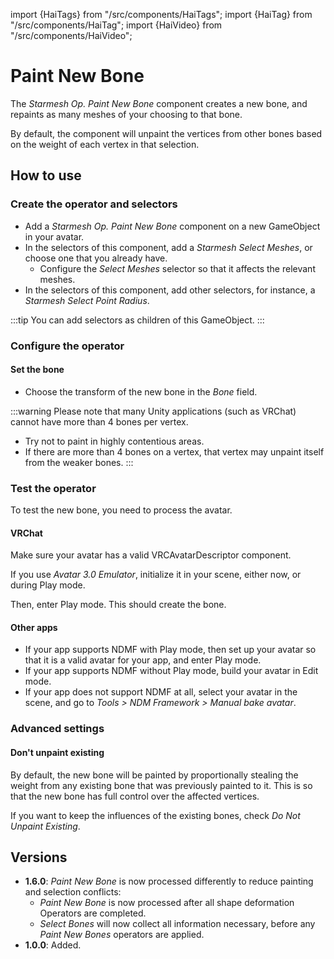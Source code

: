 ﻿import {HaiTags} from "/src/components/HaiTags";
import {HaiTag} from "/src/components/HaiTag";
import {HaiVideo} from "/src/components/HaiVideo";

# Paint New Bone

The *Starmesh Op. Paint New Bone* component creates a new bone, and repaints as many meshes of your choosing to that bone.

By default, the component will unpaint the vertices from other bones based on the weight of each vertex in that selection.

<HaiVideo src="../img/TGeXxK1Tnr.mp4"></HaiVideo>

## How to use

### Create the operator and selectors

- Add a *Starmesh Op. Paint New Bone* component on a new GameObject in your avatar.
- In the selectors of this component, add a *Starmesh Select Meshes*, or choose one that you already have.
    - Configure the *Select Meshes* selector so that it affects the relevant meshes.
- In the selectors of this component, add other selectors, for instance, a *Starmesh Select Point Radius*.

:::tip
You can add selectors as children of this GameObject.
:::

### Configure the operator

#### Set the bone

- Choose the transform of the new bone in the *Bone* field.

:::warning
Please note that many Unity applications (such as VRChat) cannot have more than 4 bones per vertex.
- Try not to paint in highly contentious areas.
- If there are more than 4 bones on a vertex, that vertex may unpaint itself from the weaker bones.
:::

### Test the operator

To test the new bone, you need to process the avatar.

#### VRChat

<HaiTags>
<HaiTag requiresVRChat={true} />
</HaiTags>

Make sure your avatar has a valid VRCAvatarDescriptor component.

If you use *Avatar 3.0 Emulator*, initialize it in your scene, either now, or during Play mode.

Then, enter Play mode. This should create the bone.

#### Other apps

<HaiTags>
<HaiTag notVRChat={true} />
</HaiTags>

- If your app supports NDMF with Play mode, then set up your avatar so that it is a valid avatar for your app, and enter Play mode.
- If your app supports NDMF without Play mode, build your avatar in Edit mode.
- If your app does not support NDMF at all, select your avatar in the scene, and go to *Tools > NDM Framework > Manual bake avatar*.

### Advanced settings

#### Don't unpaint existing

By default, the new bone will be painted by proportionally stealing the weight from any existing bone that was previously painted to it.
This is so that the new bone has full control over the affected vertices.

If you want to keep the influences of the existing bones, check *Do Not Unpaint Existing*.

## Versions

- **1.6.0**: *Paint New Bone* is now processed differently to reduce painting and selection conflicts:
  - *Paint New Bone* is now processed after all shape deformation Operators are completed.
  - *Select Bones* will now collect all information necessary, before any *Paint New Bones* operators are applied.
- **1.0.0**: Added.
